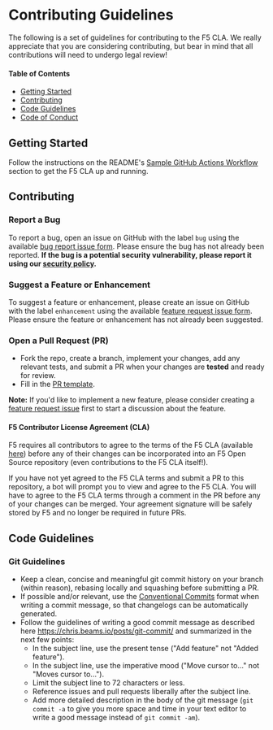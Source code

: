 # Contributing Guidelines

The following is a set of guidelines for contributing to the F5 CLA. We really appreciate that you are considering contributing, but bear in mind that all contributions will need to undergo legal review!

#### Table of Contents

- [Getting Started](#getting-started)
- [Contributing](#contributing)
- [Code Guidelines](#code-guidelines)
- [Code of Conduct](/CODE_OF_CONDUCT.md)

## Getting Started

Follow the instructions on the README's [Sample GitHub Actions Workflow](/README.md#Sample-GitHub-Actions-Workflow) section to get the F5 CLA up and running.

## Contributing

### Report a Bug

To report a bug, open an issue on GitHub with the label `bug` using the available [bug report issue form](/.github/ISSUE_TEMPLATE/bug_report.yml). Please ensure the bug has not already been reported. **If the bug is a potential security vulnerability, please report it using our [security policy](/SECURITY.md).**

### Suggest a Feature or Enhancement

To suggest a feature or enhancement, please create an issue on GitHub with the label `enhancement` using the available [feature request issue form](/.github/ISSUE_TEMPLATE/feature_request.yml). Please ensure the feature or enhancement has not already been suggested.

### Open a Pull Request (PR)

- Fork the repo, create a branch, implement your changes, add any relevant tests, and submit a PR when your changes are **tested** and ready for review.
- Fill in the [PR template](/.github/pull_request_template.md).

**Note:** If you'd like to implement a new feature, please consider creating a [feature request issue](/.github/ISSUE_TEMPLATE/feature_request.yml) first to start a discussion about the feature.

#### F5 Contributor License Agreement (CLA)

F5 requires all contributors to agree to the terms of the F5 CLA (available [here](https://github.com/f5/f5-cla/.github/blob/main/docs/f5_cla.md)) before any of their changes can be incorporated into an F5 Open Source repository (even contributions to the F5 CLA itself!).

If you have not yet agreed to the F5 CLA terms and submit a PR to this repository, a bot will prompt you to view and agree to the F5 CLA. You will have to agree to the F5 CLA terms through a comment in the PR before any of your changes can be merged. Your agreement signature will be safely stored by F5 and no longer be required in future PRs.

## Code Guidelines

### Git Guidelines

- Keep a clean, concise and meaningful git commit history on your branch (within reason), rebasing locally and squashing before submitting a PR.
- If possible and/or relevant, use the [Conventional Commits](https://www.conventionalcommits.org/en/v1.0.0/) format when writing a commit message, so that changelogs can be automatically generated.
- Follow the guidelines of writing a good commit message as described here <https://chris.beams.io/posts/git-commit/> and summarized in the next few points:
  - In the subject line, use the present tense ("Add feature" not "Added feature").
  - In the subject line, use the imperative mood ("Move cursor to..." not "Moves cursor to...").
  - Limit the subject line to 72 characters or less.
  - Reference issues and pull requests liberally after the subject line.
  - Add more detailed description in the body of the git message (`git commit -a` to give you more space and time in your text editor to write a good message instead of `git commit -am`).
